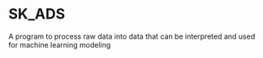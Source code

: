# SK_ADS

A program to process raw data into data that can be interpreted and used for machine learning modeling
